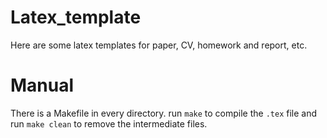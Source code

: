 # Latex_template
Here are some latex templates for paper, CV, homework and report, etc.


# Manual
There is a Makefile in every directory.
run `make` to compile the `.tex` file and run `make clean` to remove the intermediate files.


